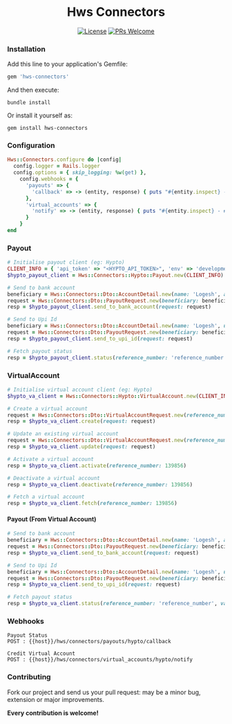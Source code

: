 <h1 align="center">
  Hws Connectors
</h1>

<p align="center">
  <a href="LICENSE.txt"><img alt="License" src="https://img.shields.io/github/license/hwslabs/hws-connectors-ruby"></a>
  <a href="https://github.com/hwslabs/hws-connectors-ruby/pulls"><img alt="PRs Welcome" src="https://img.shields.io/badge/PRs-welcome-brightgreen.svg?style=flat-square"></a>
</p>

### Installation

Add this line to your application's Gemfile:

```ruby
gem 'hws-connectors'
```

And then execute:

```shell
bundle install
```

Or install it yourself as:

```shell
gem install hws-connectors
```

### Configuration

```ruby
Hws::Connectors.configure do |config|
  config.logger = Rails.logger
  config.options = { skip_logging: %w(get) },
    config.webhooks = {
      'payouts' => {
        'callback' => -> (entity, response) { puts "#{entity.inspect} - #{response.inspect}" },
      },
      'virtual_accounts' => {
        'notify' => -> (entity, response) { puts "#{entity.inspect} - #{response.inspect}" }
      }
    }
end
```

### Payout

```ruby
# Initialise payout client (eg: Hypto)
CLIENT_INFO = { 'api_token' => "<HYPTO_API_TOKEN>", 'env' => 'development | production' }
$hypto_payout_client = Hws::Connectors::Hypto::Payout.new(CLIENT_INFO)

# Send to bank account
beneficiary = Hws::Connectors::Dto::AccountDetail.new(name: 'Logesh', account_number: '12345678', account_ifsc: 'HDFC0005322', note: 'Connector testing')
request = Hws::Connectors::Dto::PayoutRequest.new(beneficiary: beneficiary, payment_type: 'IMPS', amount: 1)
resp = $hypto_payout_client.send_to_bank_account(request: request)

# Send to Upi Id
beneficiary = Hws::Connectors::Dto::AccountDetail.new(name: 'Logesh', upi_id: 'ddlogesh@okhdfcbank', note: 'Connector testing')
request = Hws::Connectors::Dto::PayoutRequest.new(beneficiary: beneficiary, payment_type: 'UPI', amount: 1)
resp = $hypto_payout_client.send_to_upi_id(request: request)

# Fetch payout status
resp = $hypto_payout_client.status(reference_number: 'reference_number')
```

### VirtualAccount

```ruby
# Initialise virtual account client (eg: Hypto)
$hypto_va_client = Hws::Connectors::Hypto::VirtualAccount.new(CLIENT_INFO)

# Create a virtual account
request = Hws::Connectors::Dto::VirtualAccountRequest.new(reference_number: 'REF123')
resp = $hypto_va_client.create(request: request)

# Update an existing virtual account
request = Hws::Connectors::Dto::VirtualAccountRequest.new(reference_number: 'REF139856', meta: { id: 139856 })
resp = $hypto_va_client.update(request: request)

# Activate a virtual account
resp = $hypto_va_client.activate(reference_number: 139856)

# Deactivate a virtual account
resp = $hypto_va_client.deactivate(reference_number: 139856)

# Fetch a virtual account
resp = $hypto_va_client.fetch(reference_number: 139856)
```

#### Payout (From Virtual Account)

```ruby
# Send to bank account
beneficiary = Hws::Connectors::Dto::AccountDetail.new(name: 'Logesh', account_number: '12345678', account_ifsc: 'HDFC0005322', note: 'Connector testing')
request = Hws::Connectors::Dto::PayoutRequest.new(beneficiary: beneficiary, payment_type: 'IMPS', amount: 1, meta: { va_id: 139856 })
resp = $hypto_va_client.send_to_bank_account(request: request)

# Send to Upi Id
beneficiary = Hws::Connectors::Dto::AccountDetail.new(name: 'Logesh', upi_id: 'ddlogesh@okhdfcbank', note: 'Connector testing')
request = Hws::Connectors::Dto::PayoutRequest.new(beneficiary: beneficiary, payment_type: 'UPI', amount: 1, meta: { va_id: 139856 })
resp = $hypto_va_client.send_to_upi_id(request: request)

# Fetch payout status
resp = $hypto_va_client.status(reference_number: 'reference_number', va_id: 139856)
```

### Webhooks

```
Payout Status 
POST : {{host}}/hws/connectors/payouts/hypto/callback

Credit Virtual Account
POST : {{host}}/hws/connectors/virtual_accounts/hypto/notify
```

### Contributing

Fork our project and send us your pull request: may be a minor bug, extension or major improvements.

**Every contribution is welcome!**
